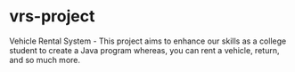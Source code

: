# vrs-project
Vehicle Rental System - This project aims to enhance our skills as a college student to create a Java program whereas, you can rent a vehicle, return, and so much more.
